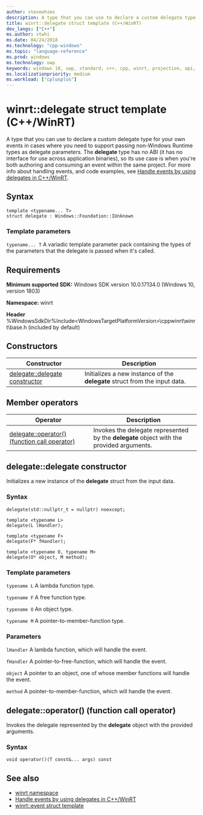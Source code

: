 ```yaml
---
author: stevewhims
description: A type that you can use to declare a custom delegate type for your own events.
title: winrt::delegate struct template (C++/WinRT)
dev_langs: ["C++"]
ms.author: stwhi
ms.date: 04/24/2018
ms.technology: "cpp-windows"
ms.topic: "language-reference"
ms.prod: windows
ms.technology: uwp
keywords: windows 10, uwp, standard, c++, cpp, winrt, projection, api, reference, delegate, handler
ms.localizationpriority: medium
ms.workload: ["cplusplus"]
---
```


# winrt::delegate struct template (C++/WinRT)
A type that you can use to declare a custom delegate type for your own events in cases where you need to support passing non-Windows Runtime types as delegate parameters. The **delegate** type has no ABI (it has no interface for use across application binaries), so its use case is when you're both authoring and consuming an event within the same project. For more info about handling events, and code examples, see [Handle events by using delegates in C++/WinRT](/windows/uwp/cpp-and-winrt-apis/handle-events).

## Syntax
```cppwinrt
template <typename... T>
struct delegate : Windows::Foundation::IUnknown
```

### Template parameters
`typename... T`
A variadic template parameter pack containing the types of the parameters that the delegate is passed when it's called.

## Requirements
**Minimum supported SDK:** Windows SDK version 10.0.17134.0 (Windows 10, version 1803)

**Namespace:** winrt

**Header** %WindowsSdkDir%Include\<WindowsTargetPlatformVersion>\cppwinrt\winrt\base.h (included by default)

## Constructors
|Constructor|Description|
|------------|-----------------|
|[delegate::delegate constructor](#delegatedelegate-constructor)|Initializes a new instance of the **delegate** struct from the input data.|

## Member operators
|Operator|Description| 
|------------|-----------------|
|[delegate::operator() (function call operator)](#delegateoperator-function-call-operator)|Invokes the delegate represented by the **delegate** object with the provided arguments.|

## delegate::delegate constructor
Initializes a new instance of the **delegate** struct from the input data.

### Syntax
```cppwinrt
delegate(std::nullptr_t = nullptr) noexcept;

template <typename L>
delegate(L lHandler);

template <typename F>
delegate(F* fHandler);

template <typename O, typename M>
delegate(O* object, M method);
```

### Template parameters
`typename L`
A lambda function type.

`typename F`
A free function type.

`typename O`
An object type.

`typename M`
A pointer-to-member-function type.

### Parameters
`lHandler`
A lambda function, which will handle the event.

`fHandler`
A pointer-to-free-function, which will handle the event.

`object`
A pointer to an object, one of whose member functions will handle the event.

`method`
A pointer-to-member-function, which will handle the event.

## delegate::operator() (function call operator)
Invokes the delegate represented by the **delegate** object with the provided arguments.

### Syntax
```cppwinrt
void operator()(T const&... args) const
```

## See also
* [winrt namespace](winrt.md)
* [Handle events by using delegates in C++/WinRT](/windows/uwp/cpp-and-winrt-apis/handle-events)
* [winrt::event struct template](event.md)
